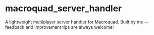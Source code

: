 # macroquad_server_handler
A lightweight multiplayer server handler for Macroquad. Built by me — feedback and improvement tips are always welcome!
